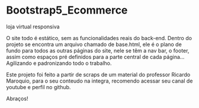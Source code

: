 # Bootstrap5_Ecommerce
 loja virtual responsiva

O site todo é estático, sem as funcionalidades reais do back-end.
Dentro do projeto se encontra um arquivo chamado de base.html, ele é o plano de fundo para todos as outras páginas do site, nele se têm a nav bar, o footer, assim como espaços pré definidos para a parte central de cada página... Agilizando e padronizando todo o trabalho.

Este projeto foi feito a partir de scraps de um material do professor Ricardo Maroquio, para o seu conteudo na integra, recomendo acessar seu canal de youtube e perfil no github.

Abraços!